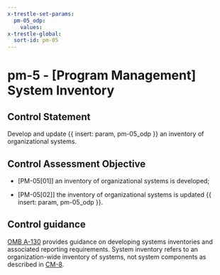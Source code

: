 ```yaml
---
x-trestle-set-params:
  pm-05_odp:
    values:
x-trestle-global:
  sort-id: pm-05
---
```


# pm-5 - \[Program Management\] System Inventory

## Control Statement

Develop and update {{ insert: param, pm-05_odp }} an inventory of organizational systems.

## Control Assessment Objective

- \[PM-05[01]\] an inventory of organizational systems is developed;

- \[PM-05[02]\] the inventory of organizational systems is updated {{ insert: param, pm-05_odp }}.

## Control guidance

[OMB A-130](#27847491-5ce1-4f6a-a1e4-9e483782f0ef) provides guidance on developing systems inventories and associated reporting requirements. System inventory refers to an organization-wide inventory of systems, not system components as described in [CM-8](#cm-8).
